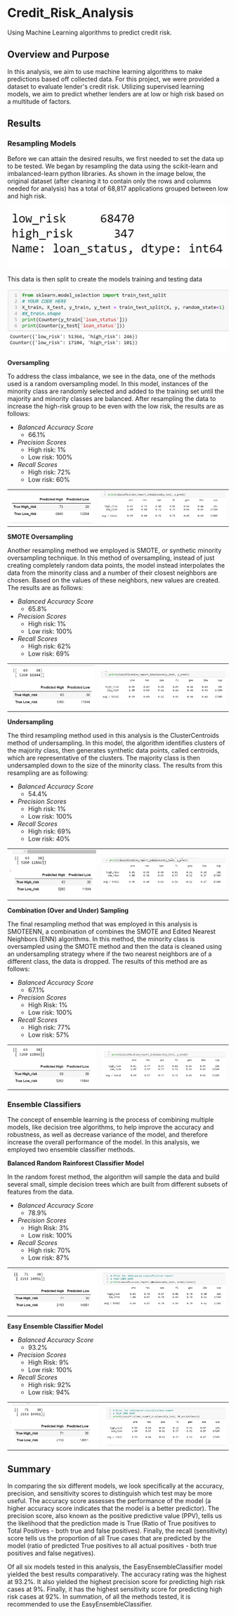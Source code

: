 # Credit_Risk_Analysis
Using Machine Learning algorithms to predict credit risk.

## Overview and Purpose
In this analysis, we aim to use machine learning algorithms to make predictions based off collected data. For this project, we were provided a dataset to evaluate lender's credit risk. Utilizing supervised learning models, we aim to predict whether lenders are at low or high risk based on a multitude of factors.

## Results
### Resampling Models
Before we can attain the desired results, we first needed to set the data up to be tested. We began by resampling the data using the scikit-learn and imbalanced-learn python libraries. As shown in the image below, the original dataset (after cleaning it to contain only the rows and columns needed for analysis) has a total of  68,817 applications grouped between low and high risk.

![](https://github.com/chichi-ugo/Credit_Risk_Analysis/blob/main/images/tot_values.PNG?raw=true)

This data is then split to create the models training and testing data

![](https://github.com/chichi-ugo/Credit_Risk_Analysis/blob/main/images/train_test_counts.PNG?raw=true)

**Oversampling**

To address the class imbalance, we see in the data, one of the methods used is a random oversampling model. In this model, instances of the minority class are randomly selected and added to the training set until the majority and minority classes are balanced. After resampling the data to increase the high-risk group to be even with the low risk, the results are as follows:

- *Balanced Accuracy Score* 
  - 66.1%
- *Precision Scores* 
  - High risk: 1%
  - Low risk: 100%
- *Recall Scores* 
  - High risk: 72%
  - Low risk: 60%
  
|                 |                   |
|-----------------|-------------------|
| ![O_Samp cm](https://github.com/chichi-ugo/Credit_Risk_Analysis/blob/main/images/naive_Osamp_cm.PNG?raw=true) | ![O_Samp class](https://github.com/chichi-ugo/Credit_Risk_Analysis/blob/main/images/naive_Osamp_class.PNG?raw=true) |


**SMOTE Oversampling**

Another resampling method we employed is SMOTE, or synthetic minority oversampling technique. In this method of oversampling, instead of just creating completely random data points, the model instead interpolates the data from the minority class and a number of their closest neighbors are chosen. Based on the values of these neighbors, new values are created. The results are as follows:

- *Balanced Accuracy Score* 
  - 65.8%
- *Precision Scores*
  - High risk: 1%
  - Low risk: 100%
- *Recall Scores*
  - High risk: 62%
  - Low risk: 69%
  
|                 |                   |
|-----------------|-------------------|
| ![SMOTE cm](https://github.com/chichi-ugo/Credit_Risk_Analysis/blob/main/images/smote_cm.PNG?raw=true) | ![SMOTE class](https://github.com/chichi-ugo/Credit_Risk_Analysis/blob/main/images/smote_class.PNG?raw=true) |


**Undersampling**

The third resampling method used in this analysis is the ClusterCentroids method of undersampling. In this model, the algorithm identifies clusters of the majority class, then generates synthetic data points, called centroids, which are representative of the clusters. The majority class is then undersampled down to the size of the minority class. The results from this resampling are as following:

- *Balanced Accuracy Score*
  - 54.4%
- *Precision Scores*
  - High risk: 1%
  - Low risk: 100%
- *Recall Scores*
  - High risk: 69%
  - Low risk: 40%
  
|                 |                   |
|-----------------|-------------------|
| ![U_Samp cm](https://github.com/chichi-ugo/Credit_Risk_Analysis/blob/main/images/Usamp_cm.PNG?raw=true) | ![U_Samp class](https://github.com/chichi-ugo/Credit_Risk_Analysis/blob/main/images/Usamp_class.PNG?raw=true) |


**Combination (Over and Under) Sampling**

The final resampling method that was employed in this analysis is SMOTEENN, a combination of combines the SMOTE and Edited Nearest Neighbors (ENN) algorithms. In this method, the minority class is oversampled using the SMOTE method and then  the data is cleaned using an undersampling strategy where if the two nearest neighbors are of a different class, the data is dropped. The results of this method are as follows:

- *Balanced Accuracy Score* 
  - 67.1%
- *Precision Scores*
  - High Risk: 1%
  - Low risk: 100%
- *Recall Scores*
  - High risk: 77% 
  - Low risk: 57%
  
|                 |                   |
|-----------------|-------------------|
| ![SMOTEENN cm](https://github.com/chichi-ugo/Credit_Risk_Analysis/blob/main/images/smoteenn_cm.PNG?raw=true) | ![SMOTEENN class](https://github.com/chichi-ugo/Credit_Risk_Analysis/blob/main/images/smoteenn_class.PNG?raw=true) |

### Ensemble Classifiers
The concept of ensemble learning is the process of combining multiple models, like decision tree algorithms, to help improve the accuracy and robustness, as well as decrease variance of the model, and therefore increase the overall performance of the model. In this analysis, we employed two ensemble classifier methods.

**Balanced Random Rainforest Classifier Model**

In the random forest method, the algorithm will sample the data and build several small, simple decision trees which are built from different subsets of features from the data. 

- *Balanced Accuracy Score* 
  - 78.9%
- *Precision Scores*
  - High Risk: 3%
  - Low risk: 100%
- *Recall Scores*
  - High risk: 70% 
  - Low risk: 87%
  
|                 |                   |
|-----------------|-------------------|
| ![BRRC cm](https://github.com/chichi-ugo/Credit_Risk_Analysis/blob/main/images/BRF_cm.PNG?raw=true) | ![BRRC class](https://github.com/chichi-ugo/Credit_Risk_Analysis/blob/main/images/BRF_class.PNG?raw=true) |

**Easy Ensemble Classifier Model**

- *Balanced Accuracy Score* 
  - 93.2%
- *Precision Scores*
  - High Risk: 9%
  - Low risk: 100%
- *Recall Scores*
  - High risk: 92% 
  - Low risk: 94%
  
|                 |                   |
|-----------------|-------------------|
| ![EEC cm](https://github.com/chichi-ugo/Credit_Risk_Analysis/blob/main/images/EE_cm.PNG?raw=true) | ![EEC class](https://github.com/chichi-ugo/Credit_Risk_Analysis/blob/main/images/EE_class.PNG?raw=true) |

## Summary
In comparing the six different models, we look specifically at the accuracy, precision, and sensitivity scores to distinguish which test may be more useful. The accuracy score assesses the performance of the model (a higher accuracy score indicates that the model is a better predictor). The precision score, also known as the positive predictive value (PPV), tells us the likelihood that the prediction made is True (Ratio of True positives to Total Positives - both true and false positives). Finally, the recall (sensitivity) score tells us the proportion of all True cases that are predicted by the model (ratio of predicted True positives to all actual positives - both true positives and false negatives).

Of all six models tested in this analysis, the EasyEnsembleClassifier model yielded the best results comparatively. The accuracy rating was the highest at 93.2%. It also yielded the highest precision score for predicting high risk cases at 9%. Finally, it has the highest sensitivity score for predicting high risk cases at 92%. In summation, of all the methods tested, it is recommended to use the EasyEnsembleClassifier.
